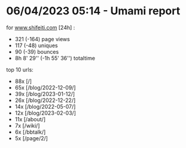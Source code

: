 # 06/04/2023 05:14 - Umami report
for www.shifeiti.com [24h] :

 - 321 (-164) page views
 - 117 (-48) uniques
 - 90 (-39) bounces
 - 8h 8' 29'' (-1h 55' 36'') totaltime


top 10 urls:
 - 88x [/]
 - 65x [/blog/2022-12-09/]
 - 39x [/blog/2023-01-12/]
 - 26x [/blog/2022-12-22/]
 - 14x [/blog/2022-05-07/]
 - 12x [/blog/2023-02-03/]
 - 11x [/about/]
 - 7x [/wiki/]
 - 6x [/bbtalk/]
 - 5x [/page/2/]


